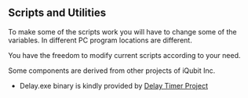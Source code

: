 ## Scripts and Utilities

To make some of the scripts work you will have to change some of the variables. In different PC program locations are different.

You have the freedom to modify current scripts according to your need.

Some components are derived from other projects of iQubit Inc.
* Delay.exe binary is kindly provided by [Delay Timer Project](https://github.com/atiq-cs/Delay-Timer)
